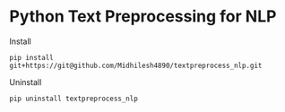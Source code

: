 # Python Text Preprocessing for NLP

Install 

`pip install git+https://git@github.com/Midhilesh4890/textpreprocess_nlp.git`

Uninstall

`pip uninstall textpreprocess_nlp`
